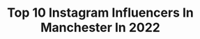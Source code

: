 ---
title: Top 10 Instagram Influencers In Manchester In 2022
description: >-
  Find top Instagram influencers in Manchester in 2022. Most popular hashtags: #fashion #ootd #manchester.
platform: Instagram
hits: 898
text_top: Identify the best Instagram profiles on inBeat.
text_bottom: Our database has 898 Instagram influencers like this in Manchester, United Kingdom for you to pitch.
profiles:
  - username: "_dancarroll"
    fullname: >-
      Dan Carroll
    bio: >-
      Manchester
    location: "United Kingdom"
    followers: 11390
    engagement: 1089
    commentsToLikes: 0.040203
    id: ck8t8rgoplic30j78bbvf0tl1
    verified: false
    hashtags: "#meinjd, #jdxnpcii, #ad, #jdnb878"
  - username: "stormthompsonnn"
    fullname: >-
      Stormi
    bio: >-
      Manchester
    location: "United Kingdom"
    followers: 25250
    engagement: 449
    commentsToLikes: 0.043973
    id: ck5zzlhyrbyj90i14xnc4g651
    verified: false
    hashtags: "#blackouttuesday"
  - username: "chrisriversart"
    fullname: >-
      Chris Rivers
    bio: >-
      Manchester
    location: "United Kingdom"
    followers: 90284
    engagement: 480
    commentsToLikes: 0.019204
    id: ck0w0e8z7dr5h0i19xfnbnh7o
    verified: false
    hashtags: "#largescaleart, #artoftheday, #abstractart, #abstractpainting"
  - username: "moncaton"
    fullname: >-
      monique🦋
    bio: >-
      ♡ London/Manchester ♡ @elsieandfred RiotGuuurl🌈✨ ✨↓ SOCIALS + CODES ↓✨
    location: "United Kingdom"
    followers: 3890
    engagement: 1879
    commentsToLikes: 0.241847
    id: ckap0lapdqt1v0i787x04c75x
    verified: false
    hashtags: "#fashion, #handmade, #womensfashion, #altfashion"
  - username: "alex_humphreys_"
    fullname: >-
      Al 🖤
    bio: >-
      Fashion Business and Management student MMU 📚 📍Manchester Owner of @aestheticswithalexandra_ _ 💋👄💉
    location: "United Kingdom"
    followers: 8670
    engagement: 1014
    commentsToLikes: 0.103659
    id: ckap6e4brfih50i781h4mdoud
    verified: false
    hashtags: "#blackouttuesday"
  - username: "aga_on_the_run"
    fullname: >-
      AGA || Travel Blogger
    bio: >-
      Travel fanatic chasing the Sun around the globe🔅 🌍 eco-friendly 🌱 plant based 📩 aga.on.the.run@gmail.com 📍Manchester, UK 🔜 London My travel blog👇
    location: "United Kingdom"
    followers: 4179
    engagement: 1691
    commentsToLikes: 0.349274
    id: ck5zu12p01hex0i147oeih8my
    verified: false
    hashtags: "#polishgirltravelling, #travelrome, #packandgo, #romeitaly"
  - username: "yaboy_keenan"
    fullname: >-
      🅚🅔🅔🅝🅐🅝 ✊🏼✊🏽✊🏾✊🏿
    bio: >-
      Oblivious but reassured 🙏🏽 Manchester📍 @babyf4cekilla 👀 @bameagency 👨🏾‍💻
    location: "United Kingdom"
    followers: 3639
    engagement: 1751
    commentsToLikes: 0.134923
    id: ck5hjv38fhank0i11dhvvn0nm
    verified: false
    hashtags: "#blacklivesmatter, #blackouttuesday"
  - username: "hafsax.o"
    fullname: >-
      •Hafsa✨•
    bio: >-
      📍Manchester 🐝 🔆Young entrepreneur / influencer Other account @satisfying._slimey (305K+) @tiktok - (180K+) YouTube ⤵️
    location: "United Kingdom"
    followers: 7394
    engagement: 2054
    commentsToLikes: 0.262759
    id: ckap8p0qbpblj0i78ii3puxdg
    verified: false
    hashtags: "#ootdinspo, #outfitstyle, #fashiongram, #manchester"
  - username: "lima.kx"
    fullname: >-
      L I M A ♡
    bio: >-
      🕊| 20 ☁️| manchester 🤍| brand ambassador @maisolifoundation 📨| dm/email for promos & collabs ◽️| dc - ‘lima10’ @fwbeauty
    location: "United Kingdom"
    followers: 28976
    engagement: 810
    commentsToLikes: 0.088555
    id: ck6tijxeo0uvd0j715dmrxkfj
    verified: false
    hashtags: "#hairoftheday, #outfitideas, #styleinspo, #fotd"
  - username: "edaowofashion"
    fullname: >-
      Damilola
    bio: >-
      💻Style blogger|📍Manchester/London UK | Blog: Collaborations: edaowo-fashion@hotmail.com
    location: "United Kingdom"
    followers: 57087
    engagement: 386
    commentsToLikes: 0.057797
    id: ck15tgx3bi0qz0i19fs1vrk51
    verified: false
    hashtags: "#karenmillen, #liketkit, #endsars, #o2priority"
---
